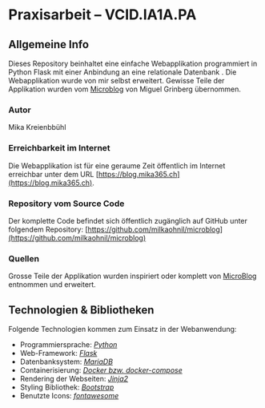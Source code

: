 # Praxisarbeit – VCID.IA1A.PA
## Allgemeine Info

Dieses Repository beinhaltet eine einfache Webapplikation programmiert in Python Flask mit einer Anbindung an eine 
relationale Datenbank . Die Webapplikation wurde von mir selbst erweitert. Gewisse Teile der Applikation wurden 
vom [Microblog](https://github.com/miguelgrinberg/microblog) von Miguel Grinberg übernommen.

### Autor

Mika Kreienbbühl

### Erreichbarkeit im Internet

Die Webapplikation ist für eine geraume Zeit öffentlich im Internet erreichbar unter dem URL [https://blog.mika365.ch](https://blog.mika365.ch).

### Repository vom Source Code

Der komplette Code befindet sich öffentlich zugänglich auf GitHub unter folgendem Repository: [https://github.com/milkaohnil/microblog](https://github.com/milkaohnil/microblog)

### Quellen

Grosse Teile der Applikation wurden inspiriert oder komplett von [MicroBlog](https://github.com/miguelgrinberg/microblog) entnommen und erweitert.

## Technologien & Bibliotheken

Folgende Technologien kommen zum Einsatz in der Webanwendung:
- Programmiersprache: *[Python](https://www.python.org/)*
- Web-Framework: *[Flask](https://flask.palletsprojects.com/en/2.2.x/)*
- Datenbanksystem: *[MariaDB](https://mariadb.org/)*
- Containerisierung: *[Docker bzw. docker-compose](https://www.docker.com/)*
- Rendering der Webseiten: *[Jinja2](https://jinja.palletsprojects.com/en/3.1.x/)*
- Styling Bibliothek: *[Bootstrap](https://getbootstrap.com/)*
- Benutzte Icons: *[fontawesome](https://fontawesome.com/)*
